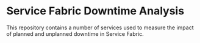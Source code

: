# Service Fabric Downtime Analysis

This repository contains a number of services used to measure the impact of planned and unplanned downtime in Service Fabric.
